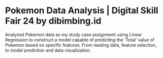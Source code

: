 # Pokemon Data Analysis | Digital Skill Fair 24 by dibimbing.id

Analyzed Pokemon data as my study case assignment using Linear Regression to construct a model capable of predicting the 'Total' value of Pokemon based on specific features. From reading data, feature selection, to model prediction and data visualization.
